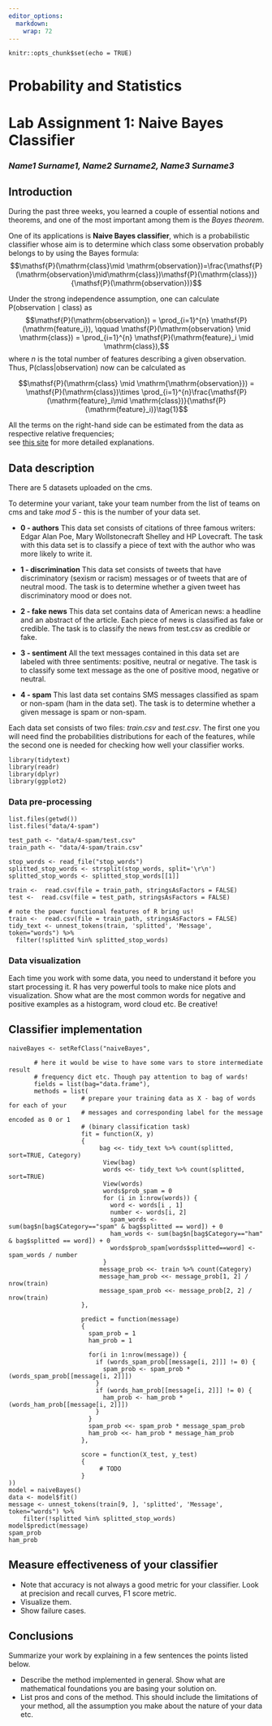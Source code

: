 ```yaml
---
editor_options:
  markdown:
    wrap: 72
---
```


```{r setup, include=FALSE}
knitr::opts_chunk$set(echo = TRUE)
```

# Probability and Statistics

# Lab Assignment 1: Naive Bayes Classifier

### *Name1 Surname1, Name2 Surname2, Name3 Surname3*

## Introduction

During the past three weeks, you learned a couple of essential notions
and theorems, and one of the most important among them is the *Bayes
theorem*.

One of its applications is **Naive Bayes classifier**, which is a
probabilistic classifier whose aim is to determine which class some
observation probably belongs to by using the Bayes formula:
$$\mathsf{P}(\mathrm{class}\mid \mathrm{observation})=\frac{\mathsf{P}(\mathrm{observation}\mid\mathrm{class})\mathsf{P}(\mathrm{class})}{\mathsf{P}(\mathrm{observation})}$$

Under the strong independence assumption, one can calculate
$\mathsf{P}(\mathrm{observation} \mid \mathrm{class})$ as
$$\mathsf{P}(\mathrm{observation}) = \prod_{i=1}^{n} \mathsf{P}(\mathrm{feature_i}), \qquad \mathsf{P}(\mathrm{observation} \mid \mathrm{class}) = \prod_{i=1}^{n} \mathsf{P}(\mathrm{feature}_i \mid \mathrm{class}),$$
where $n$ is the total number of features describing a given
observation. Thus, $\mathsf{P}(\mathrm{class}|\mathrm{observation})$ now
can be calculated as

$$\mathsf{P}(\mathrm{class} \mid \mathrm{\mathrm{observation}}) = \mathsf{P}(\mathrm{class})\times \prod_{i=1}^{n}\frac{\mathsf{P}(\mathrm{feature}_i\mid \mathrm{class})}{\mathsf{P}(\mathrm{feature}_i)}\tag{1}$$

All the terms on the right-hand side can be estimated from the data as
respective relative frequencies;\
see [this
site](https://monkeylearn.com/blog/practical-explanation-naive-bayes-classifier/)
for more detailed explanations.

## Data description

There are 5 datasets uploaded on the cms.

To determine your variant, take your team number from the list of teams
on cms and take *mod 5* - this is the number of your data set.

-   **0 - authors** This data set consists of citations of three famous
    writers: Edgar Alan Poe, Mary Wollstonecraft Shelley and HP
    Lovecraft. The task with this data set is to classify a piece of
    text with the author who was more likely to write it.

-   **1 - discrimination** This data set consists of tweets that have
    discriminatory (sexism or racism) messages or of tweets that are of
    neutral mood. The task is to determine whether a given tweet has
    discriminatory mood or does not.

-   **2 - fake news** This data set contains data of American news: a
    headline and an abstract of the article. Each piece of news is
    classified as fake or credible. The task is to classify the news
    from test.csv as credible or fake.

-   **3 - sentiment** All the text messages contained in this data set
    are labeled with three sentiments: positive, neutral or negative.
    The task is to classify some text message as the one of positive
    mood, negative or neutral.

-   **4 - spam** This last data set contains SMS messages classified as
    spam or non-spam (ham in the data set). The task is to determine
    whether a given message is spam or non-spam.

Each data set consists of two files: *train.csv* and *test.csv*. The
first one you will need find the probabilities distributions for each of
the features, while the second one is needed for checking how well your
classifier works.

```{r}
library(tidytext)
library(readr)
library(dplyr)
library(ggplot2)
```
    
### Data pre-processing

```{r}
list.files(getwd())
list.files("data/4-spam")
```

```{r}
test_path <- "data/4-spam/test.csv"
train_path <- "data/4-spam/train.csv"

stop_words <- read_file("stop_words")
splitted_stop_words <- strsplit(stop_words, split='\r\n')
splitted_stop_words <- splitted_stop_words[[1]]
```

```{r}
train <-  read.csv(file = train_path, stringsAsFactors = FALSE)
test <-  read.csv(file = test_path, stringsAsFactors = FALSE)
```

```{r}
# note the power functional features of R bring us! 
train <-  read.csv(file = train_path, stringsAsFactors = FALSE)
tidy_text <- unnest_tokens(train, 'splitted', 'Message', token="words") %>%
  filter(!splitted %in% splitted_stop_words)

```

### Data visualization

Each time you work with some data, you need to understand it before you
start processing it. R has very powerful tools to make nice plots and
visualization. Show what are the most common words for negative and
positive examples as a histogram, word cloud etc. Be creative!

## Classifier implementation

```{r}
naiveBayes <- setRefClass("naiveBayes",
                          
       # here it would be wise to have some vars to store intermediate result
       # frequency dict etc. Though pay attention to bag of wards! 
       fields = list(bag="data.frame"),
       methods = list(
                    # prepare your training data as X - bag of words for each of your
                    # messages and corresponding label for the message encoded as 0 or 1 
                    # (binary classification task)
                    fit = function(X, y)
                    {
                         bag <<- tidy_text %>% count(splitted, sort=TRUE, Category)
                          View(bag)
                          words <<- tidy_text %>% count(splitted, sort=TRUE)
                          View(words)
                          words$prob_spam = 0
                          for (i in 1:nrow(words)) {
                            word <- words[i , 1]
                            number <- words[i, 2]
                            spam_words <- sum(bag$n[bag$Category=="spam" & bag$splitted == word]) + 0
                            ham_words <- sum(bag$n[bag$Category=="ham" & bag$splitted == word]) + 0
                            words$prob_spam[words$splitted==word] <- spam_words / number
                          }
                         message_prob <<- train %>% count(Category)
                         message_ham_prob <<- message_prob[1, 2] / nrow(train)
                         message_spam_prob <<- message_prob[2, 2] / nrow(train)
                    },
                    
                    predict = function(message)
                    {
                      spam_prob = 1
                      ham_prob = 1
                      
                      for(i in 1:nrow(message)) {
                        if (words_spam_prob[[message[i, 2]]] != 0) {
                          spam_prob <- spam_prob * (words_spam_prob[[message[i, 2]]])
                        }
                        if (words_ham_prob[[message[i, 2]]] != 0) {
                          ham_prob <- ham_prob * (words_ham_prob[[message[i, 2]]])
                        }
                      }
                      spam_prob <<- spam_prob * message_spam_prob
                      ham_prob <<- ham_prob * message_ham_prob
                    },
                    
                    score = function(X_test, y_test)
                    {
                         # TODO
                    }
))
model = naiveBayes()
data <- model$fit()
message <- unnest_tokens(train[9, ], 'splitted', 'Message', token="words") %>%
    filter(!splitted %in% splitted_stop_words)
model$predict(message)
spam_prob
ham_prob
```

## Measure effectiveness of your classifier
-   Note that accuracy is not always a good metric for your classifier.
    Look at precision and recall curves, F1 score metric.
-   Visualize them.
-   Show failure cases.

## Conclusions

Summarize your work by explaining in a few sentences the points listed
below.

-   Describe the method implemented in general. Show what are
    mathematical foundations you are basing your solution on.
-   List pros and cons of the method. This should include the
    limitations of your method, all the assumption you make about the
    nature of your data etc.
